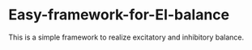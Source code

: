 # Easy-framework-for-EI-balance
This is a simple framework to realize excitatory and inhibitory balance.
